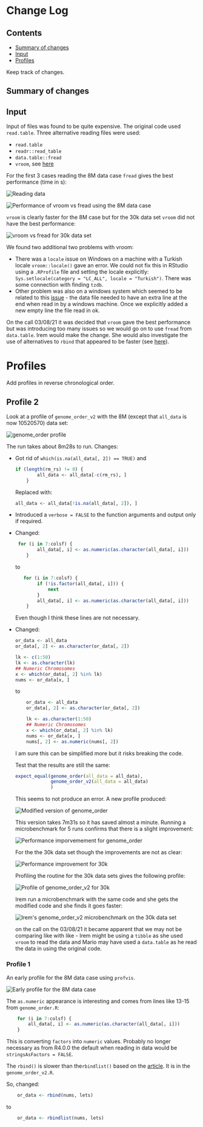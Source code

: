 # Change Log

## Contents

* [Summary of changes](#summary-of-changes)
* [Input](#input)
* [Profiles](#profiles)

Keep track of changes.

## Summary of changes

## Input

Input of files was found to be quite expensive. The original code used `read.table`. Three alternative reading files were used:

* `read.table`
* `readr::read_table`
* `data.table::fread`
* `vroom`, see [here](https://www.tidyverse.org/blog/2019/05/vroom-1-0-0/)

For the first 3 cases reading the 8M data case `fread` gives the best performance (time in s):

![Reading data](./imgs/readingdata8Mboxplot.png)

![Performance of vroom vs fread using the 8M data case](./imgs/vroom8Mdata.png)

`vroom` is clearly faster for the 8M case but for the 30k data set `vroom` did not have the best performance:

![vroom vs fread for 30k data set](./imgs/vroomVsfread30k.png)

We found two additional two problems with vroom:

* There was a `locale` issue on Windows on a machine with a Turkish locale `vroom::locale()` gave an error. We could not fix this in RStudio using a `.RProfile` file and setting the locale explicitly: `Sys.setlocale(category = "LC_ALL", locale = "Turkish")`. There was some connection with finding `tzdb`.
* Other problem was also on a windows system which seemed to be related to this [issue](https://github.com/r-lib/vroom/issues/40) - the data file needed to have an extra line at the end when read in by a windows machine. Once we explicitly added a new empty line the file read in ok.

On the call 03/08/21 it was decided that `vroom` gave the best performance but was introducing too many issues so we would go on to use `fread` from `data.table`. Irem would make the change. She would also investigate the use of alternatives to `rbind` that appeared to be faster (see [here](https://rstudio-pubs-static.s3.amazonaws.com/406521_7fc7b6c1dc374e9b8860e15a699d8bb0.html)).

# Profiles

Add profiles in reverse chronological order.

## Profile 2

Look at a profile of `genome_order_v2` with the 8M (except that `all_data` is now 10520570) data set:

![genome_order profile](./imgs/genome_order_v2-8Mprof.png)

The run takes about 8m28s to run. Changes:

* Got rid of `which(is.na(all_data[, 2]) == TRUE)` and 

  ```R
  if (length(rm_rs) != 0) {
          all_data <- all_data[-c(rm_rs), ]
      }
  ```

  Replaced with:

  ```R
  all_data <- all_data[!is.na(all_data[, 2]), ]
  ```

* Introduced a `verbose = FALSE` to the function arguments and output only if required.

* Changed:

  ```R
   for (i in 7:colsf) {
          all_data[, i] <- as.numeric(as.character(all_data[, i]))
      }
  ```

  to

  ```R
     for (i in 7:colsf) {
          if (!is.factor(all_data[, i])) {
              next
          }        
          all_data[, i] <- as.numeric(as.character(all_data[, i]))
      }
  ```

  Even though I think these lines are not necessary.

* Changed:

  ```R
  or_data <- all_data
  or_data[, 2] <- as.character(or_data[, 2])
  
  lk <- c(1:50)
  lk <- as.character(lk)
  ## Numeric Chromosomes
  x <- which(or_data[, 2] %in% lk)
  nums <- or_data[x, ]
  ```

  to

  ```R
      or_data <- all_data
      or_data[, 2] <- as.character(or_data[, 2])
  
      lk <- as.character(1:50)
      ## Numeric Chromosomes
      x <- which(or_data[, 2] %in% lk)
      nums <- or_data[x, ]
      nums[, 2] <- as.numeric(nums[, 2])
  ```

  I am sure this can be simplified more but it risks breaking the code.

  Test that the results are still the same:

  ```R
  expect_equal(genome_order(all_data = all_data),
               genome_order_v2(all_data = all_data)
               )
  ```

  This seems to not produce an error. A new profile produced:

  ![Modified version of genome_order](./imgs/genome_order_v2Prof8M.png)

  This version takes 7m31s so it has saved almost a minute. Running a microbenchmark for 5 runs confirms that there is a slight improvement:

  ![Performance imporvemement for genome_order](imgs/genome_orderProf10M.png)

  For the the 30k data set though the improvements are not as clear:

  ![Performance improvement for 30k](./imgs/genomic_order30k.png)

  Profiling the routine for the 30k data sets gives the following profile:

  ![Profile of genome_order_v2 for 30k](./imgs/genome_order30kprof.png)

  Irem run a microbenchmark with the same code and she gets the modified code and she finds it goes faster:

  ![Irem's genome_order_v2 microbenchmark on the 30k data set](./imgs/Irem_30k_genome_order.png)

  on the call on the 03/08/21 it became apparent that we may not be comparing like with like - Irem might be using a `tibble` as she used `vroom` to read the data and Mario may have used a `data.table` as he read the data in using the original code.

### Profile 1

An early profile for the 8M data case using `profvis`.

![Early profile for the 8M data case](./imgs/profile1.png)

The `as.numeric` appearance is interesting and comes from lines like 13-15 from `genome_order.R`:

```R
    for (i in 7:colsf) {
        all_data[, i] <- as.numeric(as.character(all_data[, i]))
    }
```

This is converting `factors` into `numeric` values. Probably no longer necessary as from R4.0.0 the default when reading in data would be `stringsAsFactors = FALSE`.

The `rbind()` is slower than the`rbindlist()` based on the [article](https://rstudio-pubs-static.s3.amazonaws.com/406521_7fc7b6c1dc374e9b8860e15a699d8bb0.html). It is in the `genome_order_v2.R`.

So, changed:

```R
    or_data <- rbind(nums, lets)
```

to

```R
    or_data <- rbindlist(nums, lets)
```

